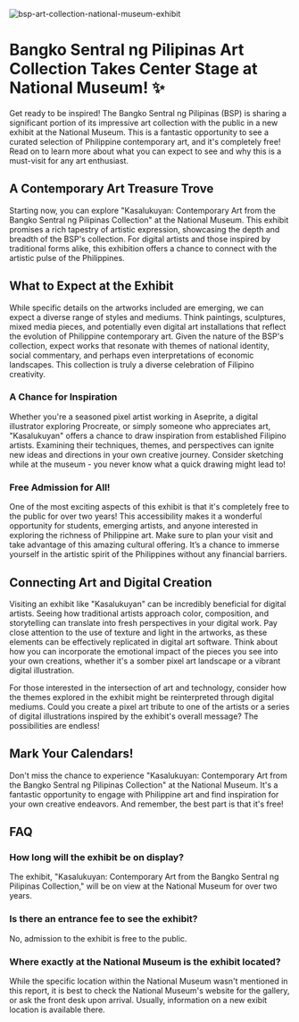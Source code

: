 ![bsp-art-collection-national-museum-exhibit](https://images.pexels.com/photos/1674049/pexels-photo-1674049.jpeg?auto=compress&cs=tinysrgb&fit=crop&h=627&w=1200)

# Bangko Sentral ng Pilipinas Art Collection Takes Center Stage at National Museum! ✨

Get ready to be inspired! The Bangko Sentral ng Pilipinas (BSP) is sharing a significant portion of its impressive art collection with the public in a new exhibit at the National Museum. This is a fantastic opportunity to see a curated selection of Philippine contemporary art, and it's completely free! Read on to learn more about what you can expect to see and why this is a must-visit for any art enthusiast.

## A Contemporary Art Treasure Trove

Starting now, you can explore "Kasalukuyan: Contemporary Art from the Bangko Sentral ng Pilipinas Collection" at the National Museum. This exhibit promises a rich tapestry of artistic expression, showcasing the depth and breadth of the BSP's collection. For digital artists and those inspired by traditional forms alike, this exhibition offers a chance to connect with the artistic pulse of the Philippines.

## What to Expect at the Exhibit

While specific details on the artworks included are emerging, we can expect a diverse range of styles and mediums. Think paintings, sculptures, mixed media pieces, and potentially even digital art installations that reflect the evolution of Philippine contemporary art. Given the nature of the BSP's collection, expect works that resonate with themes of national identity, social commentary, and perhaps even interpretations of economic landscapes. This collection is truly a diverse celebration of Filipino creativity.

### A Chance for Inspiration

Whether you're a seasoned pixel artist working in Aseprite, a digital illustrator exploring Procreate, or simply someone who appreciates art, "Kasalukuyan" offers a chance to draw inspiration from established Filipino artists. Examining their techniques, themes, and perspectives can ignite new ideas and directions in your own creative journey. Consider sketching while at the museum - you never know what a quick drawing might lead to!

### Free Admission for All!

One of the most exciting aspects of this exhibit is that it's completely free to the public for over two years! This accessibility makes it a wonderful opportunity for students, emerging artists, and anyone interested in exploring the richness of Philippine art. Make sure to plan your visit and take advantage of this amazing cultural offering. It’s a chance to immerse yourself in the artistic spirit of the Philippines without any financial barriers.

## Connecting Art and Digital Creation

Visiting an exhibit like "Kasalukuyan" can be incredibly beneficial for digital artists. Seeing how traditional artists approach color, composition, and storytelling can translate into fresh perspectives in your digital work. Pay close attention to the use of texture and light in the artworks, as these elements can be effectively replicated in digital art software. Think about how you can incorporate the emotional impact of the pieces you see into your own creations, whether it's a somber pixel art landscape or a vibrant digital illustration.

For those interested in the intersection of art and technology, consider how the themes explored in the exhibit might be reinterpreted through digital mediums. Could you create a pixel art tribute to one of the artists or a series of digital illustrations inspired by the exhibit's overall message? The possibilities are endless!

## Mark Your Calendars!

Don't miss the chance to experience "Kasalukuyan: Contemporary Art from the Bangko Sentral ng Pilipinas Collection" at the National Museum. It's a fantastic opportunity to engage with Philippine art and find inspiration for your own creative endeavors. And remember, the best part is that it's free!

## FAQ

### How long will the exhibit be on display?

The exhibit, "Kasalukuyan: Contemporary Art from the Bangko Sentral ng Pilipinas Collection," will be on view at the National Museum for over two years.

### Is there an entrance fee to see the exhibit?

No, admission to the exhibit is free to the public.

### Where exactly at the National Museum is the exhibit located?

While the specific location within the National Museum wasn't mentioned in this report, it is best to check the National Museum's website for the gallery, or ask the front desk upon arrival. Usually, information on a new exibit location is available there. 
